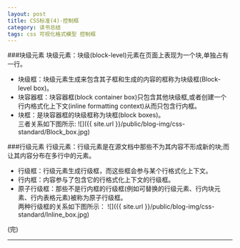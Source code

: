 ```yaml
---
layout: post
title: CSS标准(4)-控制框
category: 读书总结
tags: css 可视化格式模型 控制框
---
```

###块级元素
块级元素：块级(block-level)元素在页面上表现为一个块,单独占有一行。

+ 块级框：块级元素生成来包含其子框和生成的内容的框称为块级框(Block-level box)。
+ 块容器框：块容器框(block container box)只包含其他块级框,或者创建一个行内格式化上下文(inline formatting context)从而只包含行内框。
+ 块框：是块容器框的块级框称为块框(block boxes)。            
三者关系如下图所示:
![]({{ site.url }}/public/blog-img/css-standard/Block_box.jpg)

###行级元素
行级元素：行级元素是在源文档中那些不为其内容不形成新的块;而让其内容分布在多行中的元素。

+ 行级框：行级元素生成行级框，而这些框会参与某个行格式化上下文。
+ 行内框：内容参与了包含它的行格式化上下文的行级框。
+ 原子行级框：那些不是行内框的行级框(例如可替换的行级元素、行内块元素、行内表格元素)被称为原子行级框。         
两种行级框的关系如下图所示：
![]({{ site.url }}/public/blog-img/css-standard/Inline_box.jpg)

(完)


---

